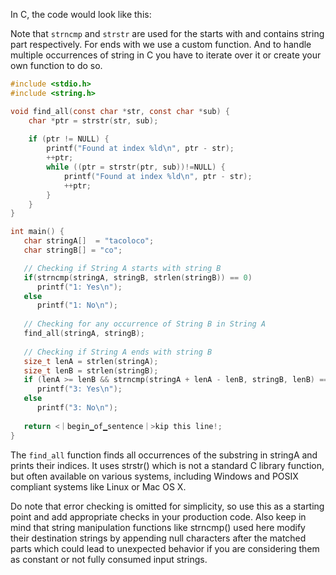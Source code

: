 In C, the code would look like this:

Note that `strncmp` and `strstr` are used for the starts with and contains string part respectively. For ends with we use a custom function. And to handle multiple occurrences of string in C you have to iterate over it or create your own function to do so. 

```c
#include <stdio.h>
#include <string.h>

void find_all(const char *str, const char *sub) {
    char *ptr = strstr(str, sub);
    
    if (ptr != NULL) {
        printf("Found at index %ld\n", ptr - str);
        ++ptr;
        while ((ptr = strstr(ptr, sub))!=NULL) {
            printf("Found at index %ld\n", ptr - str);
            ++ptr;
        } 
    }
}

int main() {
   char stringA[]  = "tacoloco";
   char stringB[] = "co";

   // Checking if String A starts with string B
   if(strncmp(stringA, stringB, strlen(stringB)) == 0) 
      printf("1: Yes\n");
   else 
      printf("1: No\n");
      
   // Checking for any occurrence of String B in String A
   find_all(stringA, stringB);
   
   // Checking if String A ends with string B
   size_t lenA = strlen(stringA);
   size_t lenB = strlen(stringB);
   if (lenA >= lenB && strncmp(stringA + lenA - lenB, stringB, lenB) == 0) 
      printf("3: Yes\n");
   else 
      printf("3: No\n");
      
   return <｜begin▁of▁sentence｜>kip this line!;
}
```
The `find_all` function finds all occurrences of the substring in stringA and prints their indices. It uses strstr() which is not a standard C library function, but often available on various systems, including Windows and POSIX compliant systems like Linux or Mac OS X. 

Do note that error checking is omitted for simplicity, so use this as a starting point and add appropriate checks in your production code. Also keep in mind that string manipulation functions like strncmp() used here modify their destination strings by appending null characters after the matched parts which could lead to unexpected behavior if you are considering them as constant or not fully consumed input strings.


